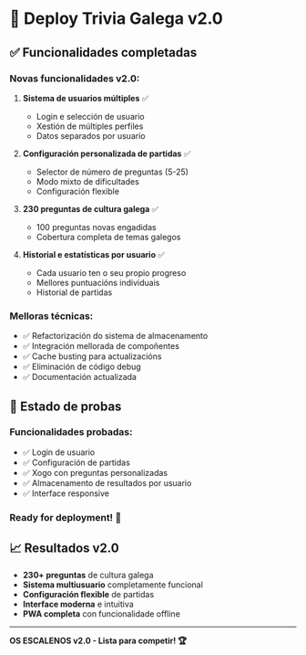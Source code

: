 # 🚀 Deploy Trivia Galega v2.0

## ✅ Funcionalidades completadas

### Novas funcionalidades v2.0:
1. **Sistema de usuarios múltiples** ✅
   - Login e selección de usuario
   - Xestión de múltiples perfiles
   - Datos separados por usuario

2. **Configuración personalizada de partidas** ✅
   - Selector de número de preguntas (5-25)
   - Modo mixto de dificultades
   - Configuración flexible

3. **230 preguntas de cultura galega** ✅
   - 100 preguntas novas engadidas
   - Cobertura completa de temas galegos

4. **Historial e estatísticas por usuario** ✅
   - Cada usuario ten o seu propio progreso
   - Mellores puntuacións individuais
   - Historial de partidas

### Melloras técnicas:
- ✅ Refactorización do sistema de almacenamento
- ✅ Integración mellorada de compoñentes
- ✅ Cache busting para actualizacións
- ✅ Eliminación de código debug
- ✅ Documentación actualizada

## 🧪 Estado de probas

### Funcionalidades probadas:
- ✅ Login de usuario
- ✅ Configuración de partidas
- ✅ Xogo con preguntas personalizadas
- ✅ Almacenamento de resultados por usuario
- ✅ Interface responsive

### Ready for deployment! 🎯

## 📈 Resultados v2.0

- **230+ preguntas** de cultura galega
- **Sistema multiusuario** completamente funcional
- **Configuración flexible** de partidas
- **Interface moderna** e intuitiva
- **PWA completa** con funcionalidade offline

---

**OS ESCALENOS v2.0 - Lista para competir! 🏆**
